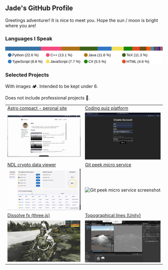 ## Jade's GitHub Profile

Greetings adventurer! It is nice to meet you. Hope the sun / moon is bright where you are!

### Languages I Speak

<img alt="Language Stats image" src="./assets/github-language-stats.svg" width="560">

### Selected Projects

With images 🏕️. Intended to be kept under 6.

Does not include professional projects 🫡.

|                                   |                                   |
| --------------------------------- | --------------------------------- |
| [Astro compact - peronal site](https://github.com/eerieA/astro-comp) | [Coding quiz platform](https://github.com/eerieA/coding-tutor-log-only) |
| <img alt="Astro compact personal website demo" src="https://github.com/eerieA/astro-comp/blob/b8648715f456889886997cb8454e12e189d9f8e1/public/preview02.gif" width="280"> | <img alt="Coding quiz platform demo" src="https://github.com/eerieA/coding-tutor-log-only/blob/205844ab017dff52128e49fc0115984d70ffb2e6/resources/Retro%202%20screenshot.gif" width="280"> |
| [NDL crypto data viewer](https://github.com/eerieA/ndl-view)  | [Git peek micro service](https://github.com/eerieA/gitpeek-lang) |
| <img alt="NDL view app screenshot" src="https://github.com/eerieA/ndl-view/blob/5fdec41002920f58fdaadefa938976ecfac98680/shared/preview.gif" width="280"> | <img alt="Git peek micro service screenshot" src="https://live.staticflickr.com/65535/54493292261_b6f4b2dcbd_c.jpg" width="280"> |
| [Dissolve fx (three.js)](https://github.com/eerieA/threejs-pg?tab=readme-ov-file#dissolve-fx)  | [Topographical lines (Unity)](https://github.com/eerieA/ut-topomap?tab=readme-ov-file#preview) |
| <img alt="Dissolve effect demo" src="https://github.com/eerieA/threejs-pg/blob/57667b500b39a66ace5ccefb10eef11c4fb53c67/assets/disolve.gif" width="280"> | <img alt="Topographical lines demo" src="https://github.com/eerieA/ut-topomap/blob/ffa48ddd447298a6755ffb2c06df2064de3d4a3b/preview.gif" width="280"> |
